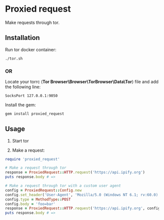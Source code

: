 # Proxied request

Make requests through tor.

## Installation

Run tor docker container:

```bash
./tor.sh
```

### OR

Locate your torrc (**Tor Browser\Browser\TorBrowser\Data\Tor**) file and add the following line:

```
SocksPort 127.0.0.1:9050
```

Install the gem:

```bash
gem install proxied_request
```

## Usage

1. Start tor

2. Make a request:

```ruby
require 'proxied_request'

# Make a request through tor
response = ProxiedRequest::HTTP.request('https://api.ipify.org')
puts response.body # =>

# Make a request through tor with a custom user agent
config = ProxiedRequest::Config.new
config.set_header('User-Agent', 'Mozilla/5.0 (Windows NT 6.1; rv:60.0) Gecko/20100101 Firefox/60.0')
config.type = MethodType::POST
config.body = 'foo=bar'
response = ProxiedRequest::HTTP.request('https://api.ipify.org', config)
puts response.body # =>